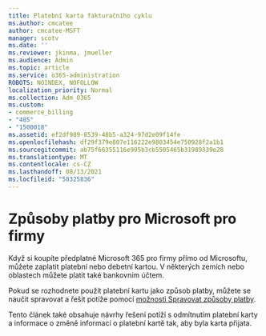 ```yaml
---
title: Platební karta fakturačního cyklu
ms.author: cmcatee
author: cmcatee-MSFT
manager: scotv
ms.date: ''
ms.reviewer: jkinma, jmueller
ms.audience: Admin
ms.topic: article
ms.service: o365-administration
ROBOTS: NOINDEX, NOFOLLOW
localization_priority: Normal
ms.collection: Adm_O365
ms.custom:
- commerce_billing
- "485"
- "1500018"
ms.assetid: ef2df989-8539-48b5-a324-97d2e09f14fe
ms.openlocfilehash: df29f379e807e116222e9803454e750928f2a1b1
ms.sourcegitcommit: ab75f66355116e995b3cb5505465b31989339e28
ms.translationtype: MT
ms.contentlocale: cs-CZ
ms.lasthandoff: 08/13/2021
ms.locfileid: "58325836"
---
```

# <a name="payment-methods-for-microsoft-for-business"></a>Způsoby platby pro Microsoft pro firmy

Když si koupíte předplatné Microsoft 365 pro firmy přímo od Microsoftu, můžete zaplatit platební nebo debetní kartou. V některých zemích nebo oblastech můžete platit také bankovním účtem.
  
Pokud se rozhodnete použít platební kartu jako způsob platby, můžete se naučit spravovat a řešit potíže pomocí [možnosti Spravovat způsoby platby](https://docs.microsoft.com/microsoft-365/commerce/billing-and-payments/manage-payment-methods).
  
Tento článek také obsahuje návrhy řešení potíží s odmítnutím platební karty a informace o změně informací o platební kartě tak, aby byla karta přijata.